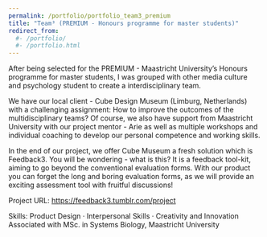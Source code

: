 ```yaml
---
permalink: /portfolio/portfolio_team3_premium
title: "Team³ (PREMIUM - Honours programme for master students)"
redirect_from: 
  #- /portfolio/
  #- /portfolio.html
---
```


After being selected for the PREMIUM - Maastricht University’s Honours programme for master students, I was grouped with other media culture and psychology student to create a interdisciplinary team.

We have our local client - Cube Design Museum (Limburg, Netherlands) with a challenging assignment: How to improve the outcomes of the multidisciplinary teams? Of course, we also have support from Maastricht University with our project mentor - Arie as well as multiple workshops and individual coaching to develop our personal competence and working skills.

In the end of our project, we offer Cube Museum a fresh solution which is Feedback3. You will be wondering - what is this? It is a feedback tool-kit, aiming to go beyond the conventional evaluation forms. With our product you can forget the long and boring evaluation forms, as we will provide an exciting assessment tool with fruitful discussions!

Project URL: https://feedback3.tumblr.com/project

Skills: Product Design · Interpersonal Skills · Creativity and Innovation
Associated with MSc. in Systems Biology, Maastricht University

